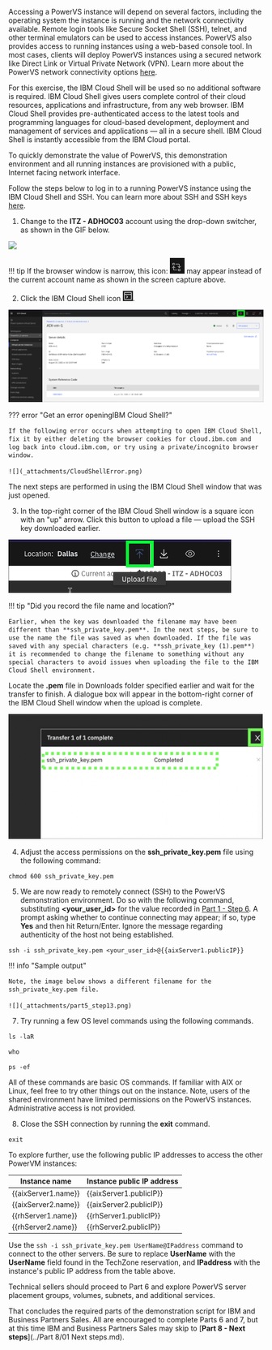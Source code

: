 Accessing a PowerVS instance will depend on several factors, including the operating system the instance is running and the network connectivity available. Remote login tools like Secure Socket Shell (SSH), telnet, and other terminal emulators can be used to access instances. PowerVS also provides access to running instances using a web-based console tool. In most cases, clients will deploy PowerVS instances using a secured network like Direct Link or Virtual Private Network (VPN). Learn more about the PowerVS network connectivity options <a href="https://cloud.ibm.com/docs/power-iaas?topic=power-iaas-about-virtual-server#public-private-networks" target="_blank">here</a>.

For this exercise, the IBM Cloud Shell will be used so no additional software is required. IBM Cloud Shell gives users complete control of their cloud resources, applications and infrastructure, from any web browser. IBM Cloud Shell provides pre-authenticated access to the latest tools and programming languages for cloud-based development, deployment and management of services and applications — all in a secure shell. IBM Cloud Shell is instantly accessible from the IBM Cloud portal.

To quickly demonstrate the value of PowerVS, this demonstration environment and all running instances are provisioned with a public, Internet facing network interface.

Follow the steps below to log in to a running PowerVS instance using the IBM Cloud Shell and SSH. You can learn more about SSH and SSH keys <a href="https://en.wikipedia.org/wiki/Secure_Shell" target="_blank">here</a>.

1. Change to the **ITZ - ADHOC03** account using the drop-down switcher, as shown in the GIF below.

![](_attachments/SwitchAccounts-final.gif)

!!! tip
    If the browser window is narrow, this icon: ![](_attachments/SwitchAccountsIcon.png) may appear instead of the current account name as shown in the screen capture above.

2. Click the IBM Cloud Shell icon ![](_attachments/CloudShellIcon.png).

![](_attachments/StartCloudShell-new.png)

??? error "Get an error openingIBM Cloud Shell?"

    If the following error occurs when attempting to open IBM Cloud Shell, fix it by either deleting the browser cookies for cloud.ibm.com and log back into cloud.ibm.com, or try using a private/incognito browser window.

    ![](_attachments/CloudShellError.png)

The next steps are performed in using the IBM Cloud Shell window that was just opened.

3. In the top-right corner of the IBM Cloud Shell window is a square icon with an "up" arrow. Click this button to upload a file — upload the SSH key downloaded earlier.

![](_attachments/part5_step10a.png)

!!! tip "Did you record the file name and location?"
    
    Earlier, when the key was downloaded the filename may have been different than **ssh_private_key.pem**. In the next steps, be sure to use the name the file was saved as when downloaded. If the file was saved with any special characters (e.g. **ssh_private_key (1).pem**) it is recommended to change the filename to something without any special characters to avoid issues when uploading the file to the IBM Cloud Shell environment.

Locate the **.pem** file in  Downloads folder specified earlier and  wait for the transfer to finish. A dialogue box will appear in the bottom-right corner of the IBM Cloud Shell window when the upload is complete.

![](_attachments/part5_step10b.png)

4. Adjust the access permissions on the **ssh_private_key.pem** file using the following command:

```
chmod 600 ssh_private_key.pem
```

5. We are now ready to remotely connect (SSH) to the PowerVS demonstration environment. Do so with the following command, substituting **<your_user_id>** for the value recorded in <a href="https://ibm.github.io/SalesEnablement-PowerVS-L3/Part%201/01%20Introduction/" target="_blank">Part 1 - Step 6</a>. A prompt asking whether to continue connecting may appear; if so, type **Yes** and then hit Return/Enter. Ignore the message regarding authenticity of the host not being established.

```
ssh -i ssh_private_key.pem <your_user_id>@{{aixServer1.publicIP}}
```

!!! info "Sample output"

    Note, the image below shows a different filename for the ssh_private_key.pem file.

    ![](_attachments/part5_step13.png)

7. Try running a few OS level commands using the following commands.

```
ls -laR
```

```
who
```

```
ps -ef
```

All of these commands are basic OS commands. If familiar with AIX or Linux, feel free to try other things out on the instance. Note, users of the shared environment have limited permissions on the PowerVS instances. Administrative access is not provided.

8. Close the SSH connection by running the **exit** command.

```
exit
```

To explore further, use the following public IP addresses to access the other PowerVM instances:

| Instance name | Instance public IP address |
| ------------- | -------------------------- |
| {{aixServer1.name}} | {{aixServer1.publicIP}} |
| {{aixServer2.name}} | {{aixServer2.publicIP}} |
| {{rhServer1.name}} | {{rhServer1.publicIP}} |
| {{rhServer2.name}} | {{rhServer2.publicIP}} |


Use the ```ssh -i ssh_private_key.pem UserName@IPaddress``` command to connect to the other servers. Be sure to replace **UserName** with the **UserName** field found in the TechZone reservation, and **IPaddress** with the instance's public IP address from the table above.

Technical sellers should proceed to Part 6 and explore PowerVS server placement groups, volumes, subnets, and additional services.

That concludes the required parts of the demonstration script for IBM and Business Partners Sales. All are encouraged to complete Parts 6 and 7, but at this time IBM and Business Partners Sales may skip to [**Part 8 - Next steps**](../Part 8/01 Next steps.md).
